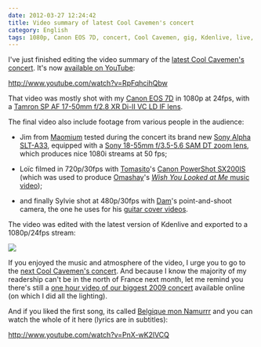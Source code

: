 ```yaml
---
date: 2012-03-27 12:24:42
title: Video summary of latest Cool Cavemen's concert
category: English
tags: 1080p, Canon EOS 7D, concert, Cool Cavemen, gig, Kdenlive, live, Music, point and shoot, sony, Tamron, Video, YouTube
---
```


I've just finished editing the video summary of the [latest Cool Cavemen's concert](http://coolcavemen.com/2011/menu-de-samedi-a-douai/). It's now [available on YouTube](http://www.youtube.com/watch?v=RpFqhcihQbw):

http://www.youtube.com/watch?v=RpFqhcihQbw

That video was mostly shot with my [Canon EOS 7D](http://amzn.com/B002NEGTTW/?tag=kevideld-20) in 1080p at 24fps, with a [Tamron SP AF 17-50mm f/2.8 XR Di-II VC LD IF lens](http://amzn.com/B002LVUIXA/?tag=kevideld-20).





The final video also include footage from various people in the audience:

  * Jim from [Maomium](http://maomium.com) tested during the concert its brand new [Sony Alpha SLT-A33](http://amzn.com/B0043AT7AM/?tag=kevideld-20), equipped with a [Sony 18-55mm f/3.5-5.6 SAM DT zoom lens](http://amzn.com/B0029U0X0Q/?tag=kevideld-20), which produces nice 1080i streams at 50 fps;

  * Loïc filmed in 720p/30fps with [Tomasito](http://coolcavemen.com/biography/tomasito/)'s [Canon PowerShot SX200IS](http://amzn.com/B001SER45Q/?tag=kevideld-20) (which was used to produce [Omashay](http://omashay.com/)'s [_Wish You Looked at Me_ music video](http://kevin.deldycke.com/2011/07/making-of-omashay-wish-you-looked-at-me-music-video/));

  * and finally Sylvie shot at 480p/30fps with [Dam](http://coolcavemen.com/biography/dam/)'s point-and-shoot camera, the one he uses for his [guitar cover videos](http://www.youtube.com/user/damdahu/featured).







The video was edited with the latest version of Kdenlive and exported to a 1080p/24fps stream:

![](/uploads/2012/kdenlive-project-screenshot.png)

If you enjoyed the music and atmosphere of the video, I urge you to go to the [next Cool Cavemen's concert](http://coolcavemen.com/2012/concert-aux-gres-a-douai-le-samedi-7-avril/). And because I know the majority of my readership can't be in the north of France next month, let me remind you there's still a [one hour video of our biggest 2009 concert](http://www.youtube.com/watch?v=qE-bis-wYxs&list=PL4BAA557B7144031F&feature=plcp) available online (on which I did all the lighting).

And if you liked the first song, its called [Belgique mon Namurrr](http://coolcavemen.com/discography/songs-and-lyrics/belgique-mon-namurrr/) and you can watch the whole of it here (lyrics are in subtitles):

http://www.youtube.com/watch?v=PnX-wK2lVCQ
